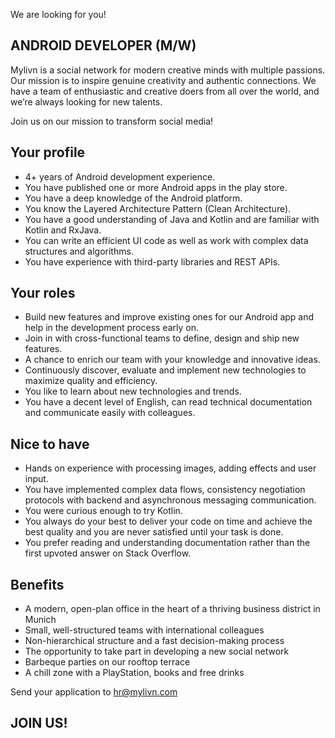We are looking for you!

## ANDROID DEVELOPER (M/W)

Mylivn is a social network for modern creative minds with multiple passions. Our mission is to inspire genuine creativity and authentic connections. We have a team of enthusiastic and creative doers from all over the world, and we’re always looking for new talents.

Join us on our mission to transform social media! 

## Your profile
 - 4+ years of Android development experience.
 - You have published one or more Android apps in the play store.
 - You have a deep knowledge of the Android platform.
 - You know the Layered Architecture Pattern (Clean Architecture).
 - You have a good understanding of Java and Kotlin and are familiar with Kotlin and RxJava.
 - You can write an efficient UI code as well as work with complex data structures and algorithms.
 - You have experience with third-party libraries and REST APIs.

## Your roles
 - Build new features and improve existing ones for our Android app and help in the development process early on.
 - Join in with cross-functional teams to define, design and ship new features.
 - A chance to enrich our team with your knowledge and innovative ideas.
 - Continuously discover, evaluate and implement new technologies to maximize quality and efficiency.
 - You like to learn about new technologies and trends.
 - You have a decent level of English, can read technical documentation and communicate easily with colleagues.

## Nice to have
 - Hands on experience with processing images, adding effects and user input.
 - You have implemented complex data flows, consistency negotiation protocols with backend and asynchronous messaging communication.
 - You were curious enough to try Kotlin.
 - You always do your best to deliver your code on time and achieve the best quality and you are never satisfied until your task is done.
 - You prefer reading and understanding documentation rather than the first upvoted answer on Stack Overflow.
 
## Benefits
 - A modern, open-plan office in the heart of a thriving business district in Munich 
 - Small, well-structured teams with international colleagues 
 - Non-hierarchical structure and a fast decision-making process 
 - The opportunity to take part in developing a new social network 
 - Barbeque parties on our rooftop terrace 
 - A chill zone with a PlayStation, books and free drinks

Send your application to hr@mylivn.com

## JOIN US!


